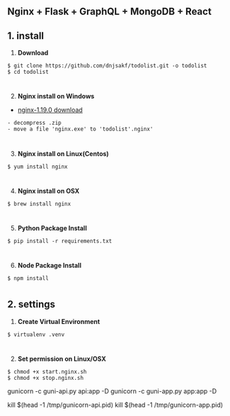## Nginx + Flask + GraphQL + MongoDB + React

## 1. install
1) **Download**
```
$ git clone https://github.com/dnjsakf/todolist.git -o todolist
$ cd todolist
```
#
2) **Nginx install on Windows**
- [nginx-1.19.0 download](http://nginx.org/download/nginx-1.19.0.zip)
```
- decompress .zip
- move a file 'nginx.exe' to 'todolist'.nginx'
```
#
3) **Nginx install on Linux(Centos)**
```
$ yum install nginx
```
#
4) **Nginx install on OSX**
```
$ brew install nginx
```
#
5) **Python Package Install**
```
$ pip install -r requirements.txt
```
#
6) **Node Package Install**
```
$ npm install
```
#
## 2. settings
1) **Create Virtual Environment**
```
$ virtualenv .venv
```
#
2) **Set permission on Linux/OSX**
```
$ chmod +x start.nginx.sh
$ chmod +x stop.nginx.sh
```




gunicorn -c guni-api.py api:app -D
gunicorn -c guni-app.py app:app -D

kill $(head -1 /tmp/gunicorn-api.pid)
kill $(head -1 /tmp/gunicorn-app.pid)
